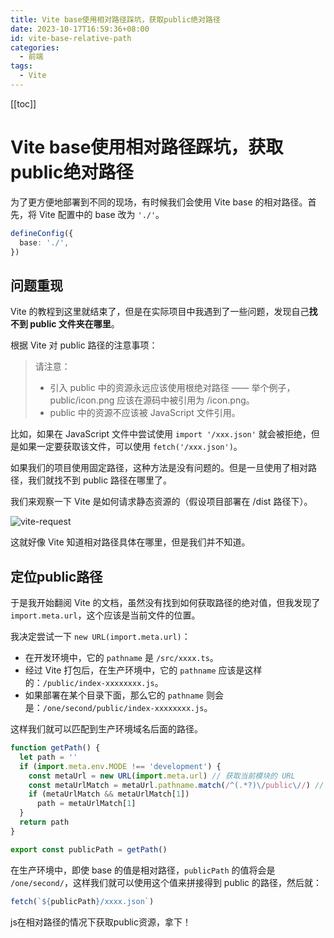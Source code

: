 ```yaml
---
title: Vite base使用相对路径踩坑，获取public绝对路径
date: 2023-10-17T16:59:36+08:00
id: vite-base-relative-path
categories:
  - 前端
tags:
  - Vite
---
```


[[toc]]

# Vite base使用相对路径踩坑，获取public绝对路径

为了更方便地部署到不同的现场，有时候我们会使用 Vite base 的相对路径。首先，将 Vite 配置中的 base 改为 `'./'`。

```ts
defineConfig({
  base: './',
})
```

## 问题重现

Vite 的教程到这里就结束了，但是在实际项目中我遇到了一些问题，发现自己**找不到 public 文件夹在哪里**。

根据 Vite 对 public 路径的注意事项：

> 请注意：
>
> - 引入 public 中的资源永远应该使用根绝对路径 —— 举个例子，public/icon.png 应该在源码中被引用为 /icon.png。
> - public 中的资源不应该被 JavaScript 文件引用。

比如，如果在 JavaScript 文件中尝试使用 `import '/xxx.json'` 就会被拒绝，但是如果一定要获取该文件，可以使用 `fetch('/xxx.json')`。

如果我们的项目使用固定路径，这种方法是没有问题的。但是一旦使用了相对路径，我们就找不到 public 路径在哪里了。

我们来观察一下 Vite 是如何请求静态资源的（假设项目部署在 /dist 路径下）。

![vite-request](https://img.wiidede.space/images/clipbord_1688624551580.png)

这就好像 Vite 知道相对路径具体在哪里，但是我们并不知道。

## 定位public路径

于是我开始翻阅 Vite 的文档，虽然没有找到如何获取路径的绝对值，但我发现了 `import.meta.url`，这个应该是当前文件的位置。

我决定尝试一下 `new URL(import.meta.url)`：

- 在开发环境中，它的 `pathname` 是 `/src/xxxx.ts`。
- 经过 Vite 打包后，在生产环境中，它的 `pathname` 应该是这样的：`/public/index-xxxxxxxx.js`。
- 如果部署在某个目录下面，那么它的 `pathname` 则会是：`/one/second/public/index-xxxxxxxx.js`。

这样我们就可以匹配到生产环境域名后面的路径。

```js
function getPath() {
  let path = ''
  if (import.meta.env.MODE !== 'development') {
    const metaUrl = new URL(import.meta.url) // 获取当前模块的 URL
    const metaUrlMatch = metaUrl.pathname.match(/^(.*?)\/public\//) // 匹配public前面的路径
    if (metaUrlMatch && metaUrlMatch[1])
      path = metaUrlMatch[1]
  }
  return path
}

export const publicPath = getPath()
```

在生产环境中，即使 base 的值是相对路径，`publicPath` 的值将会是 `/one/second/`，这样我们就可以使用这个值来拼接得到 public 的路径，然后就：

```js
fetch(`${publicPath}/xxxx.json`)
```

js在相对路径的情况下获取public资源，拿下！
